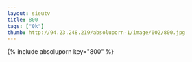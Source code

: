 ```yaml
--- 
layout: sieutv
title: 800
tags: ["0k"]
thumb: http://94.23.248.219/absoluporn-1/image/002/800.jpg
---
```

{% include absoluporn key="800" %} 
